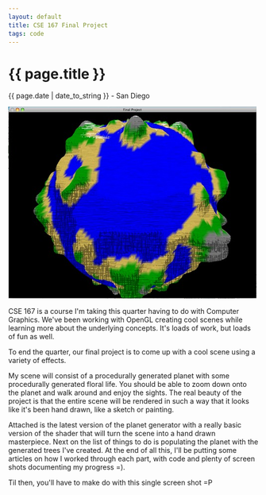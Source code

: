 ```yaml
---
layout: default
title: CSE 167 Final Project
tags: code
---
```


{{ page.title }}
================
<p class='meta'>{{ page.date | date_to_string }} - San Diego</p>

![Project screenshot](/static/img/CSE167/8394016-0-Screen_shot_2009-12-07_at_12.4.png.scaled.500.jpg)

CSE 167 is a course I'm taking this quarter having to do with Computer Graphics. We've been working with OpenGL creating cool scenes while learning more about the underlying concepts. It's loads of work, but loads of fun as well.

To end the quarter, our final project is to come up with a cool scene using a variety of effects.

My scene will consist of a procedurally generated planet with some procedurally generated floral life. You should be able to zoom down onto the planet and walk around and enjoy the sights. The real beauty of the project is that the entire scene will be rendered in such a way that it looks like it's been hand drawn, like a sketch or painting.

Attached is the latest version of the planet generator with a really basic version of the shader that will turn the scene into a hand drawn masterpiece. Next on the list of things to do is populating the planet with the generated trees I've created. At the end of all this, I'll be putting some articles on how I worked through each part, with code and plenty of screen shots documenting my progress =).

Til then, you'll have to make do with this single screen shot =P